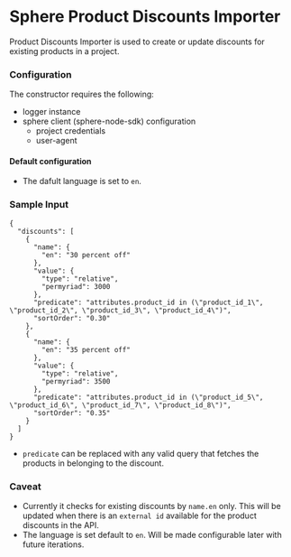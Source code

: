 # Sphere Product Discounts Importer 
Product Discounts Importer is used to create or update discounts for existing products in a project.

### Configuration
 The constructor requires the following:
  * logger instance
  * sphere client (sphere-node-sdk) configuration
    * project credentials
    * user-agent

#### Default configuration
 * The dafult language is set to `en`.
 
### Sample Input
    {
      "discounts": [
        {
          "name": {
            "en": "30 percent off"
          },
          "value": {
            "type": "relative",
            "permyriad": 3000
          },
          "predicate": "attributes.product_id in (\"product_id_1\", \"product_id_2\", \"product_id_3\", \"product_id_4\")",
          "sortOrder": "0.30"
        },
        {
          "name": {
            "en": "35 percent off"
          },
          "value": {
            "type": "relative",
            "permyriad": 3500
          },
          "predicate": "attributes.product_id in (\"product_id_5\", \"product_id_6\", \"product_id_7\", \"product_id_8\")",
          "sortOrder": "0.35"
        }
      ]
    }

 * `predicate` can be replaced with any valid query that fetches the products in belonging to the discount.

### Caveat
 * Currently it checks for existing discounts by `name.en` only. This will be updated when there is an `external id` available for the product discounts in the API. 
 * The language is set default to `en`. Will be made configurable later with future iterations.
 